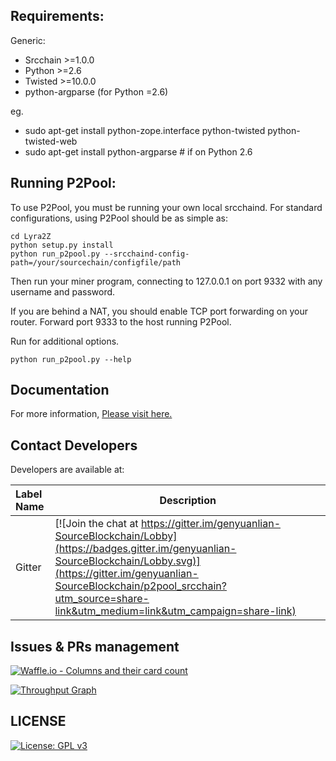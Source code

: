 Requirements:
-------------------------
Generic:
* Srcchain >=1.0.0
* Python >=2.6
* Twisted >=10.0.0
* python-argparse (for Python =2.6)

eg.
* sudo apt-get install python-zope.interface python-twisted python-twisted-web
* sudo apt-get install python-argparse # if on Python 2.6


Running P2Pool:
-------------------------
To use P2Pool, you must be running your own local srcchaind. For standard
configurations, using P2Pool should be as simple as:

    cd Lyra2Z
    python setup.py install
    python run_p2pool.py --srcchaind-config-path=/your/sourcechain/configfile/path 

Then run your miner program, connecting to 127.0.0.1 on port 9332 with any
username and password.

If you are behind a NAT, you should enable TCP port forwarding on your
router. Forward port 9333 to the host running P2Pool.

Run for additional options.

    python run_p2pool.py --help

Documentation
-------------------------
For more information, [Please visit here.](http://genyuanlian-docs.readthedocs.io "genyuanlian-docs")

Contact Developers
-------------------------

Developers are available at:

| Label Name              | Description                                                                                                                                                                                                                                                               |
| :---------------------- | ------------------------------------------------------------------------------------------------------------------------------------------------------------------------------------------------------------------------------------------------------------------------- |
| Gitter                  | [![Join the chat at https://gitter.im/genyuanlian-SourceBlockchain/Lobby](https://badges.gitter.im/genyuanlian-SourceBlockchain/Lobby.svg)](https://gitter.im/genyuanlian-SourceBlockchain/p2pool_srcchain?utm_source=share-link&utm_medium=link&utm_campaign=share-link) |

Issues & PRs management
-------------------------
[![Waffle.io - Columns and their card count](https://badge.waffle.io/GenYuanLian/p2pool_srcchain.svg?columns=all)](https://waffle.io/GenYuanLian/p2pool_srcchain)             

[![Throughput Graph](https://graphs.waffle.io/GenYuanLian/p2pool_srcchain/throughput.svg)](https://waffle.io/GenYuanLian/p2pool_srcchain/metrics/throughput)

LICENSE
-------------------------
[![License: GPL v3](https://img.shields.io/badge/License-GPL%20v3-blue.svg)](https://www.gnu.org/licenses/gpl-3.0)
